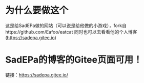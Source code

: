 # 为什么要做这个
这是给SadEPa做的网站（可以说是给他做的小游戏），fork自https://github.com/Eafoo/eatcat
同时也可以去看看他的个人博客(https://sadepa.gitee.io)
# SadEPa的博客的Gitee页面可用！
链接：https://sadepa.gitee.io/
